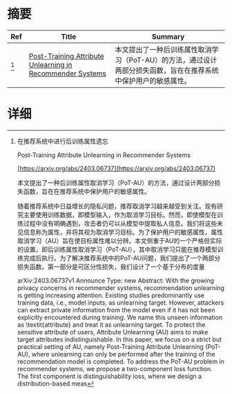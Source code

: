 # 摘要

| Ref | Title | Summary |
| --- | --- | --- |
| [^1] | [Post-Training Attribute Unlearning in Recommender Systems](https://arxiv.org/abs/2403.06737) | 本文提出了一种后训练属性取消学习（PoT-AU）的方法，通过设计两部分损失函数，旨在在推荐系统中保护用户的敏感属性。 |

# 详细

[^1]: 在推荐系统中进行后训练属性遗忘

    Post-Training Attribute Unlearning in Recommender Systems

    [https://arxiv.org/abs/2403.06737](https://arxiv.org/abs/2403.06737)

    本文提出了一种后训练属性取消学习（PoT-AU）的方法，通过设计两部分损失函数，旨在在推荐系统中保护用户的敏感属性。

    

    随着推荐系统中日益增长的隐私问题，推荐取消学习越来越受到关注。现有研究主要使用训练数据，即模型输入，作为取消学习目标。然而，即使模型在训练过程中没有明确遇到，攻击者仍可以从模型中提取私人信息。我们将这些未见信息称为属性，并将其视为取消学习目标。为了保护用户的敏感属性，属性取消学习（AU）旨在使目标属性难以分辨。本文侧重于AU的一个严格但实际的设置，即后训练属性取消学习（PoT-AU），其中取消学习只能在推荐模型训练完成后执行。为了解决推荐系统中的PoT-AU问题，我们提出了一个两部分损失函数。第一部分是可区分性损失，我们设计了一个基于分布的度量

    arXiv:2403.06737v1 Announce Type: new  Abstract: With the growing privacy concerns in recommender systems, recommendation unlearning is getting increasing attention. Existing studies predominantly use training data, i.e., model inputs, as unlearning target. However, attackers can extract private information from the model even if it has not been explicitly encountered during training. We name this unseen information as \textit{attribute} and treat it as unlearning target. To protect the sensitive attribute of users, Attribute Unlearning (AU) aims to make target attributes indistinguishable. In this paper, we focus on a strict but practical setting of AU, namely Post-Training Attribute Unlearning (PoT-AU), where unlearning can only be performed after the training of the recommendation model is completed. To address the PoT-AU problem in recommender systems, we propose a two-component loss function. The first component is distinguishability loss, where we design a distribution-based meas
    

